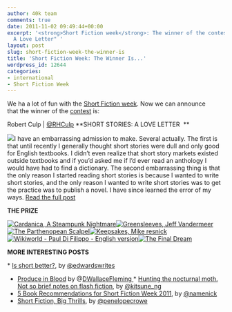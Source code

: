 ```yaml
---
author: 40k team
comments: true
date: 2011-11-02 09:49:44+00:00
excerpt: '<strong>Short Fiction week</strong>: The winner of the contest: "Short stories:
  A Love Letter" '
layout: post
slug: short-fiction-week-the-winner-is
title: 'Short Fiction Week: The Winner Is...'
wordpress_id: 12644
categories:
- international
- Short Fiction Week
---
```


We ha a lot of fun with the [Short Fiction week](http://www.40kbooks.com/?page_id=12346).
Now we can announce that the winner of the [contest](http://www.40kbooks.com/?p=12310) is:

Robert Culp | [@RHCulp](https://twitter.com/#!/RHCulp)
**SHORT STORIES: A LOVE LETTER  **

![](http://www.40kbooks.com/wp-content/uploads/realloveletter1.jpg)I have an embarrassing admission to make. Several actually. The first is that until recently I generally thought short stories were dull and only good for English textbooks. I didn’t even realize that short story markets existed outside textbooks and if you’d asked me if I’d ever read an anthology I would have had to find a dictionary.
The second embarrassing thing is that the only reason I started reading short stories is because I wanted to write short stories, and the only reason I wanted to write short stories was to get the practice was to publish a novel.
I have since learned the error of my ways.
[Read the full post](http://rhculp.com/2011/10/27/short-stories-a-love-letter/)

**THE PRIZE**

[![Cardanica, A Steampunk Nightmare](http://www.40kbooks.com/wp-content/uploads/cardanica_sito.jpg)](http://www.amazon.com/Cardanica-Steampunk-Nightmare-World-9-ebook/dp/B005OLF4I8/ref=cm_lmf_tit_2)[![Greensleeves, Jeff Vandermeer](http://www.40kbooks.com/wp-content/uploads/greensleeves-dermeer_GB_ok1.jpg)](http://www.amazon.com/Greensleeves-Modern-Fairy-tale-Romance-ebook/dp/B005MZ8VRM/ref=cm_lmf_img_8)[![The Parthenopean Scalpel](http://www.40kbooks.com/wp-content/uploads/Parthenopean_eng_t.jpg)](http://www.amazon.com/Parthenopean-Scalpel-Steampunk-Story-ebook/dp/B0044XV1XE/ref=cm_lmf_tit_26)[![Keepsakes, Mike resnick](http://www.40kbooks.com/wp-content/uploads/Ricordi_Resnick_Eng_t.jpg)](http://www.amazon.com/Keepsakes-best-short-novels-ever-ebook/dp/B004S81XH4/ref=cm_lmf_tit_14)[![Wikiworld - Paul Di Filippo - English version](http://www.40kbooks.com/wp-content/uploads/wikiworld-difilippo_ok_t.jpg)](http://www.amazon.com/Keepsakes-best-short-novels-ever-ebook/dp/B004S81XH4/ref=cm_lmf_tit_14)[![The Final Dream](http://www.40kbooks.com/wp-content/uploads/sogno-pearlman_GB_okcube_t.jpg)](http://www.amazon.com/Final-Dream-sci-fi-short-ebook/dp/B004WH4PK8/ref=cm_lmf_tit_13)

**MORE INTERESTING POSTS**

* [Is short better?](http://grahamedwardsonline.wordpress.com/2011/10/28/is-short-better/), by [@edwardswrites](https://twitter.com/#!/edwardswrites)
* [Produce in Blood](http://davidwallacefleming.com/2011/06/01/tech-lit-part-2-produce-in-blood/) by @[DWallaceFleming
](https://twitter.com/#!/DWallaceFleming)* [Hunting the nocturnal moth. Not so brief notes on flash fiction](http://www.nellygeraldine.com/2011/10/hunting-nocturnal-moth-not-so-brief.html), by [@kitsune_ng](https://twitter.com/#!/kitsune_ng)
* [5 Book Recommendations for Short Fiction Week 2011](http://ebookfriendly.com/2011/10/28/5-book-recommendations-for-short-fiction-week-2011/), by [@namenick](https://twitter.com/#!/namenick)
* [Short Fiction, Big Thrills](http://penelopecrowe.blogspot.com/2011/10/short-fiction.html), by [@penelopecrowe](https://twitter.com/#!/penelopecrowe)


